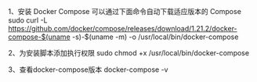 1、安装 Docker Compose 可以通过下面命令自动下载适应版本的 Compose
sudo curl -L https://github.com/docker/compose/releases/download/1.21.2/docker-compose-$(uname -s)-$(uname -m) -o /usr/local/bin/docker-compose

2、为安装脚本添加执行权限
sudo chmod +x /usr/local/bin/docker-compose

3、查看docker-compose版本
docker-compose -v